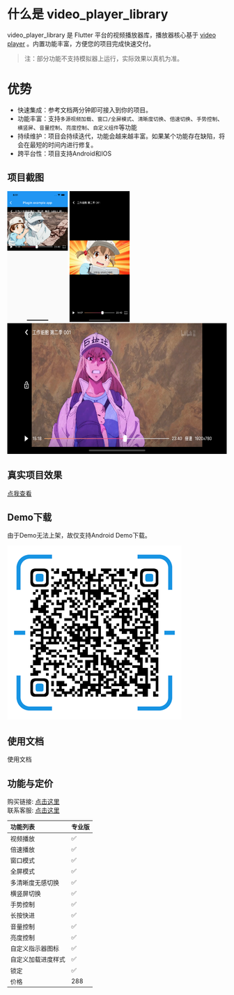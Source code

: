 # 什么是 video_player_library

video_player_library 是 Flutter 平台的视频播放器库，播放器核心基于 [video player](https://pub.dev/packages/video_player) 。内置功能丰富，方便您的项目完成快速交付。

> 注：部分功能不支持模拟器上运行，实际效果以真机为准。



# 优势

* 快速集成：参考文档两分钟即可接入到你的项目。
* 功能丰富：支持`多源视频加载`、`窗口/全屏模式`、`清晰度切换`、`倍速切换`、`手势控制`、`横竖屏`、`音量控制`、`亮度控制`、`自定义组件`等功能
* 持续维护：项目会持续迭代，功能会越来越丰富。如果某个功能存在缺陷，将会在最短的时间内进行修复。
* 跨平台性：项目支持Android和IOS

## 项目截图

<img
src="https://github.com/JiangJuHong/access-images/blob/master/FlutterVudeoPlayerLibrary/1.png"
height="300em" />
<img
src="https://github.com/JiangJuHong/access-images/blob/master/FlutterVudeoPlayerLibrary/2.png"
height="300em" style="max-width:100%;display: inline-block;"/>
<img
src="https://github.com/JiangJuHong/access-images/blob/master/FlutterVudeoPlayerLibrary/3.png"
height="300em" style="max-width:100%;display: inline-block;"/>

## 真实项目效果

[点我查看](https://dev-storage.huic.top/video_player_library/Video/%E8%B6%B3%E8%B6%A3%E7%A4%BE%E5%8C%BA.mp4)

## Demo下载

由于Demo无法上架，故仅支持Android Demo下载。

<img src="https://github.com/JiangJuHong/access-images/blob/master/FlutterVudeoPlayerLibrary/code.png" style="display: inline-block;"/>

## 使用文档

使用文档

## 功能与定价

购买链接: [点击这里](http://wpa.qq.com/msgrd?v=3&uin=690717394&site=qq&menu=yes)  
联系客服: [点击这里](http://wpa.qq.com/msgrd?v=3&uin=690717394&site=qq&menu=yes)

| 功能列表           | 专业版 |
| :----------------- | :----- |
| 视频播放           | ✅      |
| 倍速播放           | ✅      |
| 窗口模式           | ✅      |
| 全屏模式           | ✅      |
| 多清晰度无感切换   | ✅      |
| 横竖屏切换         | ✅      |
| 手势控制           | ✅      |
| 长按快进           | ✅      |
| 音量控制           | ✅      |
| 亮度控制           | ✅      |
| 自定义指示器图标   | ✅      |
| 自定义加载进度样式 | ✅      |
| 锁定               | ✅      |
| 价格               | 288    |
